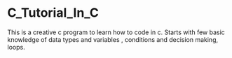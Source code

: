 # C_Tutorial_In_C
This is a creative c program to learn how to code in c. Starts with few basic knowledge of data types and variables , conditions and decision making, loops.  

